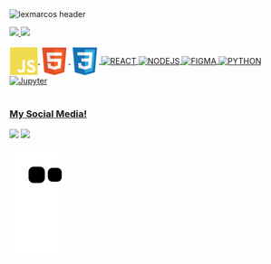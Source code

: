 <img
  align="center"
  src="https://i.imgur.com/J2FDMZS.png"
  alt="lexmarcos header"
  height="auto"
/>
<div>
  <a href="https://github.com/jonrusso">
  <img height="150em" src="https://github-readme-stats.vercel.app/api?username=jonrusso&show_icons=true&theme=buefy&include_all_commits=true&count_private=true"/>
  <img height="150em" src="https://github-readme-stats.vercel.app/api/top-langs/?username=jonrusso&layout=compact&langs_count=6&theme=buefy"/>
</div>
<div style="display: inline_block"><br>
  <img align="center" alt="Js" height="50" width="50" src="https://raw.githubusercontent.com/devicons/devicon/master/icons/javascript/javascript-plain.svg">
  <img align="center" alt="HTML" height="50" width="50" src="https://raw.githubusercontent.com/devicons/devicon/master/icons/html5/html5-original.svg">
  <img align="center" alt="CSS" height="50" width="50" src="https://raw.githubusercontent.com/devicons/devicon/master/icons/css3/css3-original.svg">
  <img align="center" alt="REACT" height="50" width="50" <img src="https://cdn.jsdelivr.net/gh/devicons/devicon/icons/react/react-original-wordmark.svg">
  <img align="center" alt="NODEJS" height="50" width="50" <img src="https://cdn.jsdelivr.net/gh/devicons/devicon/icons/nodejs/nodejs-original.svg">
  <img align="center" alt="FIGMA" height="50" width="50" <img src="https://cdn.jsdelivr.net/gh/devicons/devicon/icons/figma/figma-original.svg">
  <img align="center" alt="PYTHON" height="50" width="50" <img src="https://cdn.jsdelivr.net/gh/devicons/devicon/icons/python/python-original-wordmark.svg">
  <img align="center" alt="Jupyter" height="50" width="50" <img src="https://cdn.jsdelivr.net/gh/devicons/devicon@v2.15.1/devicon.min.css">
</div>
 
 <br>
 
  ### My Social Media!
 
<div> 
  <a href="https://instagram.com/russodev" target="_blank"><img src="https://img.shields.io/badge/-Instagram-%23E4405F?style=for-the-badge&logo=instagram&logoColor=white" target="_blank"></a> 
  <a href="https://www.linkedin.com/in/jo%C3%A3o-gabriel-russo-b6682722a/" target="_blank"><img src="https://img.shields.io/badge/-LinkedIn-%230077B5?style=for-the-badge&logo=linkedin&logoColor=white" target="_blank"></a> 
 
  ![Snake animation](https://github.com/jonrusso/jonrusso/blob/output/github-contribution-grid-snake.svg)

</div>
